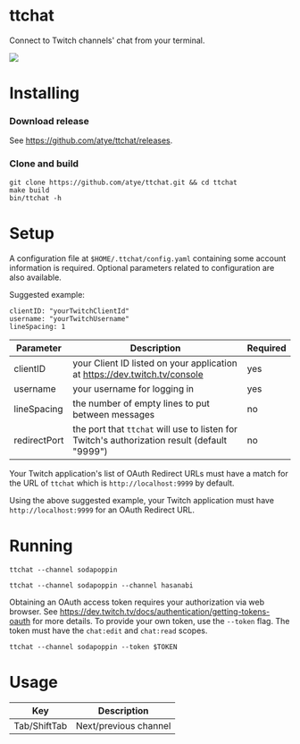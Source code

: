 # ttchat

Connect to Twitch channels' chat from your terminal.

![](demo.gif)

# Installing

### Download release

See https://github.com/atye/ttchat/releases.

### Clone and build
```
git clone https://github.com/atye/ttchat.git && cd ttchat
make build
bin/ttchat -h
```

# Setup

A configuration file at `$HOME/.ttchat/config.yaml` containing some account information is required. Optional parameters related to configuration are also available.
 
Suggested example:

```
clientID: "yourTwitchClientId"
username: "yourTwitchUsername"
lineSpacing: 1
```

| Parameter      | Description | Required |
| ----------- | ----------- | ----------- |
| clientID      | your Client ID listed on your application at https://dev.twitch.tv/console       | yes |
| username      | your username for logging in       | yes |
| lineSpacing      | the number of empty lines to put between messages       | no |
| redirectPort      | the port that `ttchat` will use to listen for Twitch's authorization result (default "9999")  | no |

Your Twitch application's list of OAuth Redirect URLs must have a match for the URL of `ttchat` which is `http://localhost:9999` by default.

Using the above suggested example, your Twitch application must have `http://localhost:9999` for an OAuth Redirect URL.

# Running

`ttchat --channel sodapoppin`

`ttchat --channel sodapoppin --channel hasanabi`

Obtaining an OAuth access token requires your authorization via web browser. See https://dev.twitch.tv/docs/authentication/getting-tokens-oauth for more details. To provide your own token, use the `--token` flag. The token must have the `chat:edit` and `chat:read` scopes.

`ttchat --channel sodapoppin --token $TOKEN`

# Usage

| Key      | Description |
| ----------- | ----------- |
| Tab/ShiftTab      | Next/previous channel       |
